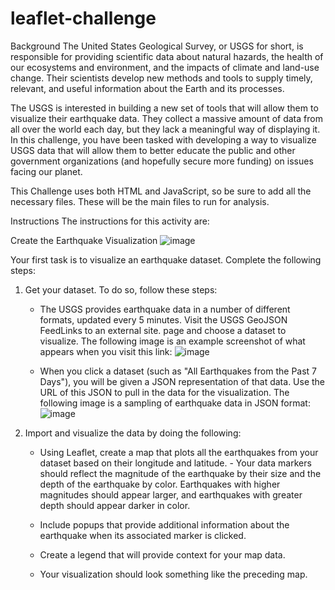 # leaflet-challenge
Background
The United States Geological Survey, or USGS for short, is responsible for providing scientific data about natural hazards, the health of our ecosystems and environment, and the impacts of climate and land-use change. Their scientists develop new methods and tools to supply timely, relevant, and useful information about the Earth and its processes.

The USGS is interested in building a new set of tools that will allow them to visualize their earthquake data. They collect a massive amount of data from all over the world each day, but they lack a meaningful way of displaying it. In this challenge, you have been tasked with developing a way to visualize USGS data that will allow them to better educate the public and other government organizations (and hopefully secure more funding) on issues facing our planet.

This Challenge uses both HTML and JavaScript, so be sure to add all the necessary files. These will be the main files to run for analysis.

Instructions
The instructions for this activity are:

Create the Earthquake Visualization
![image](https://github.com/user-attachments/assets/0fa1926f-da16-496c-9838-e120de578930)

Your first task is to visualize an earthquake dataset. Complete the following steps:
  1. Get your dataset. To do so, follow these steps:

      - The USGS provides earthquake data in a number of different formats, updated every 5 minutes. Visit the USGS GeoJSON            FeedLinks to an external site. page and choose a dataset to visualize. The following image is an example screenshot of         what appears when you visit this link:
![image](https://github.com/user-attachments/assets/01d543fc-42f9-4ed9-b1ec-4ba119f01ade)

      - When you click a dataset (such as "All Earthquakes from the Past 7 Days"), you will be given a JSON representation of          that data. Use the URL of this JSON to pull in the data for the visualization. The following image is a sampling of            earthquake data in JSON format:
![image](https://github.com/user-attachments/assets/4d6cfc5f-ab96-4dbf-90a1-5e60b5978c94)

  2. Import and visualize the data by doing the following:
      - Using Leaflet, create a map that plots all the earthquakes from your dataset based on their longitude and latitude.
            - Your data markers should reflect the magnitude of the earthquake by their size and the depth of the earthquake                 by color. Earthquakes with higher magnitudes should appear larger, and earthquakes with greater depth should                   appear darker in color.
      - Include popups that provide additional information about the earthquake when its associated marker is clicked.

      - Create a legend that will provide context for your map data.

      - Your visualization should look something like the preceding map.

